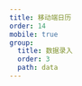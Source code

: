 ```yaml
---
title: 移动端日历
order: 14
mobile: true
group:
  title: 数据录入
  order: 3
  path: data
---
```


<code src="../demo/Calendar.jsx"></code>
<API src="../src/Calendar.tsx"></API>
